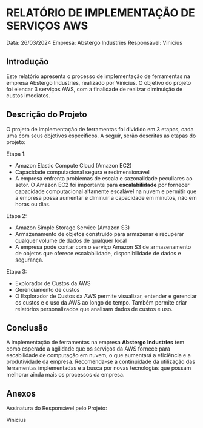 # RELATÓRIO DE IMPLEMENTAÇÃO DE SERVIÇOS AWS

Data: 26/03/2024
Empresa: Abstergo Industries 
Responsável: Vinicius

## Introdução
Este relatório apresenta o processo de implementação de ferramentas na empresa Abstergo Industries, realizado por Vinicius. O objetivo do projeto foi elencar 3 serviços AWS, com a finalidade de realizar diminuição de custos imediatos.

## Descrição do Projeto
O projeto de implementação de ferramentas foi dividido em 3 etapas, cada uma com seus objetivos específicos. A seguir, serão descritas as etapas do projeto:

Etapa 1: 
- Amazon Elastic Compute Cloud (Amazon EC2)
- Capacidade computacional segura e redimensionável
- A empresa enfrenta problemas de escala e sazonalidade peculiares ao setor. O Amazon EC2 foi importante para **escalabilidade** por fornecer capacidade computacional altamente escalável na nuvem e permitir que a empresa possa aumentar e diminuir a capacidade em minutos, não em horas ou dias.

Etapa 2: 
- Amazon Simple Storage Service (Amazon S3)
- Armazenamento de objetos construído para armazenar e recuperar qualquer volume de dados de qualquer local
- A empresa pode contar com o serviço Amazon S3 de armazenamento de objetos que oferece escalabilidade, disponibilidade de dados e segurança.

Etapa 3: 
- Explorador de Custos da AWS
- Gerenciamento de custos
- O Explorador de Custos da AWS permite visualizar, entender e gerenciar os custos e o uso da AWS ao longo do tempo. Também permite criar relatórios personalizados que analisam dados de custos e uso.

## Conclusão
A implementação de ferramentas na empresa **Abstergo Industries** tem como esperado a agilidade que os serviços da AWS fornece para escabilidade de computação em nuvem, o que aumentará a eficiência e a produtividade da empresa. Recomenda-se a continuidade da utilização das ferramentas implementadas e a busca por novas tecnologias que possam melhorar ainda mais os processos da empresa.

## Anexos

Assinatura do Responsável pelo Projeto:

Vinicius